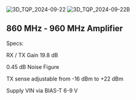
![3D_TQP_2024-09-22](https://github.com/user-attachments/assets/3a1e14d9-3013-4269-98f0-3574eb8a534a)
![3D_TQP_2024-09-22B](https://github.com/user-attachments/assets/208d65ba-3f0d-441d-955a-a3a855c1cf23)
## **860 MHz - 960 MHz Amplifier**

Specs:

RX / TX Gain 19.8 dB

0.45 dB Noise Figure

TX sense adjustable from -16 dBm to +22 dBm

Supply VIN via BIAS-T 6-9 V
